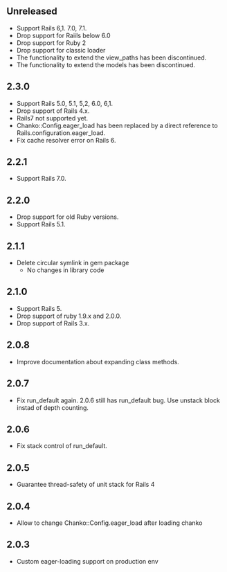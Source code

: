 ## Unreleased
* Support Rails 6,1. 7.0, 7.1.
* Drop support for Raiils below 6.0
* Drop support for Ruby 2
* Drop support for classic loader
* The functionality to extend the view_paths has been discontinued.
* The functionality to extend the models has been discontinued.

## 2.3.0
* Support Rails 5.0, 5.1, 5,2, 6.0, 6,1.
* Drop support of Rails 4.x.
* Rails7 not supported yet.
* Chanko::Config.eager_load has been replaced by a direct reference to Rails.configuration.eager_load.
* Fix cache resolver error on Rails 6.

## 2.2.1
* Support Rails 7.0.

## 2.2.0
* Drop support for old Ruby versions.
* Support Rails 5.1.

## 2.1.1
* Delete circular symlink in gem package
  * No changes in library code

## 2.1.0
* Support Rails 5.
* Drop support of ruby 1.9.x and 2.0.0.
* Drop support of Rails 3.x.

## 2.0.8
* Improve documentation about expanding class methods.

## 2.0.7
* Fix run_default again. 2.0.6 still has run_default bug. Use unstack block instad of depth counting.

## 2.0.6
* Fix stack control of run_default.

## 2.0.5
* Guarantee thread-safety of unit stack for Rails 4

## 2.0.4
* Allow to change Chanko::Config.eager_load after loading chanko

## 2.0.3
* Custom eager-loading support on production env
